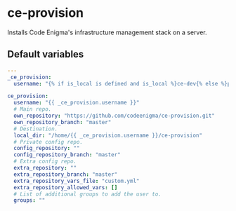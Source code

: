 # ce-provision
Installs Code Enigma's infrastructure management stack on a server.
<!--TOC-->
<!--ENDTOC-->

<!--ROLEVARS-->
## Default variables
```yaml
---
_ce_provision:
  username: "{% if is_local is defined and is_local %}ce-dev{% else %}provision{% endif %}"

ce_provision:
  username: "{{ _ce_provision.username }}"
  # Main repo.
  own_repository: "https://github.com/codeenigma/ce-provision.git"
  own_repository_branch: "master"
  # Destination.
  local_dir: "/home/{{ _ce_provision.username }}/ce-provision"
  # Private config repo.
  config_repository: ""
  config_repository_branch: "master"
  # Extra config repo.
  extra_repository: ""
  extra_repository_branch: "master"
  extra_repository_vars_file: "custom.yml"
  extra_repository_allowed_vars: []
  # List of additional groups to add the user to.
  groups: ""

```

<!--ENDROLEVARS-->
